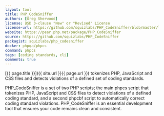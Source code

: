 ```yaml
---
layout: tool
title: PHP_CodeSniffer
authors: [Greg Sherwood]
license: BSD 3-clause "New" or "Revised" License
license-url: https://github.com/squizlabs/PHP_CodeSniffer/blob/master/licence.txt
website: https://pear.php.net/package/PHP_CodeSniffer
source: https://github.com/squizlabs/PHP_CodeSniffer 
packagist: squizlabs/php_codesniffer
docker: phpqa/phpcs
command: phpcs  
tags: [coding standards, cli] 
comments: true
---
```


[{{ page.title }}]({{ site.url }}{{ page.url }}) tokenizes PHP, JavaScript and CSS files and detects violations of a defined set of coding standards.

<!--more-->

PHP_CodeSniffer is a set of two PHP scripts; the main phpcs script that tokenizes PHP, JavaScript and CSS files
to detect violations of a defined coding standard, and a second phpcbf script to automatically correct coding standard violations.
PHP_CodeSniffer is an essential development tool that ensures your code remains clean and consistent.
